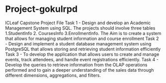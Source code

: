 # Project-gokulrpd
ICLeaf Capstone Project File
Task 1 - Design and develop an Academic Management System using SQL. The projects should involve three tables 1.StudentInfo 2. CoursesInfo 3.EnrollmentInfo. The Aim is to create a system that allows for managing student information and course enrollment
Task 2 - Design and implement a student database management system using PostgreSQL that allows storing and retrieving student information efficiently
Task 3 - To develop the application that allows users to create and manage events, track attendees, and handle event registrations efficiently.
Task 4 - Develop the queries to retrieve information from the OLAP operations performed and to gain a deeper understanding of the sales data through different dimensions, aggregations, and filters.
